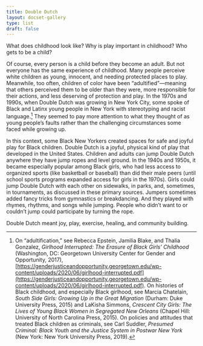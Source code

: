 ```yaml
---
title: Double Dutch
layout: docset-gallery
type: list
draft: false
---
```


What does childhood look like? Why is play important in childhood? Who gets to be a child?

Of course, every person is a child before they become an adult. But not everyone has the same experience of childhood. Many people perceive white children as young, innocent, and needing protected places to play. Meanwhile, too often, children of color have been “adultified”—meaning that others perceived them to be older than they were, more responsible for their actions, and less deserving of protection and play. In the 1970s and 1990s, when Double Dutch was growing in New York City, some spoke of Black and Latinx young people in New York with stereotyping and racist language.[^1] They seemed to pay more attention to what they thought of as young people’s faults rather than the challenging circumstances some faced while growing up.

In this context, some Black New Yorkers created spaces for safe and joyful play for Black children. Double Dutch is a joyful, physical kind of play that developed in the United States. Children and adults can jump Double Dutch anywhere they have jump ropes and level ground. In the 1940s and 1950s, it became especially popular among Black girls, who had less access to organized sports (like basketball or baseball) than did their male peers (until school sports programs expanded access for girls in the 1970s). Girls could jump Double Dutch with each other on sidewalks, in parks, and, sometimes, in tournaments, as discussed in these primary sources. Jumpers sometimes added fancy tricks from gymnastics or breakdancing. And they played with rhymes, rhythms, and songs while jumping. People who didn’t want to or couldn’t jump could participate by turning the rope.

Double Dutch meant joy, play, exercise, healing, and community building.

[^1]: On “adultification,” see Rebecca Epstein, Jamilia Blake, and Thalia Gonzalez, *Girlhood Interrupted: The Erasure of Black Girls’ Childhood* (Washington, DC: Georgetown University Center for Gender and Opportunity, 2017), [https://genderjusticeandopportunity.georgetown.edu/wp-content/uploads/2020/06/girlhood-interrupted.pdf](https://genderjusticeandopportunity.georgetown.edu/wp-content/uploads/2020/06/girlhood-interrupted.pdf). On histories of Black childhood, and especially Black girlhood, see Marcia Chatelain, *South Side Girls: Growing Up in the Great Migration* (Durham: Duke University Press, 2015) and LaKisha Simmons, *Crescent City Girls: The Lives of Young Black Women in Segregated New Orleans* (Chapel Hill: University of North Carolina Press, 2015). On policies and attitudes that treated Black children as criminals, see Carl Suddler, *Presumed Criminal: Black Youth and the Justice System in Postwar New York* (New York: New York University Press, 2019).
